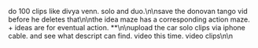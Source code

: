 do 100 clips like divya venn. solo and duo.\n\nsave the donovan tango vid before he deletes that\n\nthe idea maze has a corresponding action maze. + ideas are for eventual action. **\n\nupload the car solo clips via iphone cable. and see what descript can find. video this time. video clips\n\n